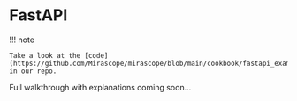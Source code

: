 # FastAPI

!!! note

    Take a look at the [code](https://github.com/Mirascope/mirascope/blob/main/cookbook/fastapi_examples/async_create_example.py) in our repo.

Full walkthrough with explanations coming soon...
